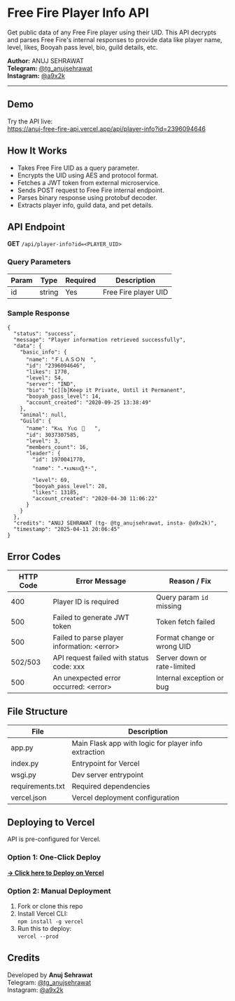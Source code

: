 <body>
  <h1>Free Fire Player Info API</h1>
  <p>Get public data of any Free Fire player using their UID. This API decrypts and parses Free Fire's internal responses to provide data like player name, level, likes, Booyah pass level, bio, guild details, etc.</p>

  <p><strong>Author:</strong> ANUJ SEHRAWAT<br/>
     <strong>Telegram:</strong> <a href="https://t.me/tg_anujsehrawat">@tg_anujsehrawat</a><br/>
     <strong>Instagram:</strong> <a href="https://instagram.com/a9x2k">@a9x2k</a></p>

  <hr/>

  <h2>Demo</h2>
  <p>Try the API live:<br/>
  <a href="https://anuj-free-fire-api.vercel.app/api/player-info?id=2396094646" target="_blank">
    https://anuj-free-fire-api.vercel.app/api/player-info?id=2396094646
  </a></p>

  <h2>How It Works</h2>
  <ul>
    <li>Takes Free Fire UID as a query parameter.</li>
    <li>Encrypts the UID using AES and protocol format.</li>
    <li>Fetches a JWT token from external microservice.</li>
    <li>Sends POST request to Free Fire internal endpoint.</li>
    <li>Parses binary response using protobuf decoder.</li>
    <li>Extracts player info, guild data, and pet details.</li>
  </ul>

  <h2>API Endpoint</h2>
  <p><strong>GET</strong> <code>/api/player-info?id=&lt;PLAYER_UID&gt;</code></p>

  <h3>Query Parameters</h3>
  <table>
    <thead>
      <tr><th>Param</th><th>Type</th><th>Required</th><th>Description</th></tr>
    </thead>
    <tbody>
      <tr><td>id</td><td>string</td><td>Yes</td><td>Free Fire player UID</td></tr>
    </tbody>
  </table>

  <h3>Sample Response</h3>
  <pre><code>{
  "status": "success",
  "message": "Player information retrieved successfully",
  "data": {
    "basic_info": {
      "name": "ＦＬＡＳＯＮㅤ",
      "id": "2396094646",
      "likes": 1770,
      "level": 54,
      "server": "IND",
      "bio": "[c][b]Keep it Private, Until it Permanent",
      "booyah_pass_level": 14,
      "account_created": "2020-09-25 13:38:49"
    },
    "animal": null,
    "Guild": {
      "name": "ƘᴀʟㅤƳᴜɢㅤㅤㅤ",
      "id": 3037307585,
      "level": 3,
      "members_count": 16,
      "leader": {
        "id": 1970041770,
        "name": ".•ᴋᴇɴᴢᴏ༊*·",
        "level": 69,
        "booyah_pass_level": 28,
        "likes": 13185,
        "account_created": "2020-04-30 11:06:22"
      }
    }
  },
  "credits": "ANUJ SEHRAWAT (tg- @tg_anujsehrawat, insta- @a9x2k)",
  "timestamp": "2025-04-11 20:06:45"
}</code></pre>

  <h2>Error Codes</h2>
  <table>
    <thead>
      <tr><th>HTTP Code</th><th>Error Message</th><th>Reason / Fix</th></tr>
    </thead>
    <tbody>
      <tr><td>400</td><td>Player ID is required</td><td>Query param <code>id</code> missing</td></tr>
      <tr><td>500</td><td>Failed to generate JWT token</td><td>Token fetch failed</td></tr>
      <tr><td>500</td><td>Failed to parse player information: &lt;error&gt;</td><td>Format change or wrong UID</td></tr>
      <tr><td>502/503</td><td>API request failed with status code: xxx</td><td>Server down or rate-limited</td></tr>
      <tr><td>500</td><td>An unexpected error occurred: &lt;error&gt;</td><td>Internal exception or bug</td></tr>
    </tbody>
  </table>

  <h2>File Structure</h2>
  <table>
    <thead>
      <tr><th>File</th><th>Description</th></tr>
    </thead>
    <tbody>
      <tr><td>app.py</td><td>Main Flask app with logic for player info extraction</td></tr>
      <tr><td>index.py</td><td>Entrypoint for Vercel</td></tr>
      <tr><td>wsgi.py</td><td>Dev server entrypoint</td></tr>
      <tr><td>requirements.txt</td><td>Required dependencies</td></tr>
      <tr><td>vercel.json</td><td>Vercel deployment configuration</td></tr>
    </tbody>
  </table>

  <h2>Deploying to Vercel</h2>
  <p>API is pre-configured for Vercel.</p>

  <h3>Option 1: One-Click Deploy</h3>
  <p>
    <a href="https://vercel.com/new/clone?repository-url=https%3A%2F%2Fgithub.com%2Fanuj-sehrawat1%2Ffree-fire-api&project-name=free-fire-api&repository-name=free-fire-api" target="_blank">
      <strong>→ Click here to Deploy on Vercel</strong>
    </a>
  </p>

  <h3>Option 2: Manual Deployment</h3>
  <ol>
    <li>Fork or clone this repo</li>
    <li>Install Vercel CLI:<br/>
      <code>npm install -g vercel</code>
    </li>
    <li>Run this to deploy:<br/>
      <code>vercel --prod</code>
    </li>
  </ol>

  <h2>Credits</h2>
  <p>Developed by <strong>Anuj Sehrawat</strong><br/>
  Telegram: <a href="https://t.me/tg_anujsehrawat">@tg_anujsehrawat</a><br/>
  Instagram: <a href="https://instagram.com/a9x2k">@a9x2k</a></p>
</body>
